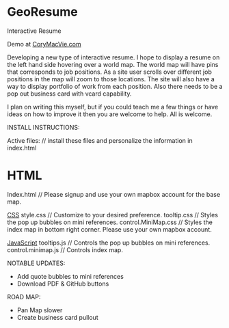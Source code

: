 GeoResume
==============

Interactive Resume

Demo at <a href="http://www.corymacvie.com">CoryMacVie.com</a>

Developing a new type of interactive resume. I hope to display a resume on the left hand side hovering over a world map.
The world map will have pins that corresponds to job positions.  As a site user scrolls over different job positions in
the map will zoom to those locations.  The site will also have a way to display portfolio of work from each position. 
Also there needs to be a pop out business card with vcard capability. 

I plan on writing this myself, but if you could teach me a few things or have ideas on how to improve it then you are welcome to help.  All is welcome. 

INSTALL INSTRUCTIONS:

Active files: // install these files and personalize the information in index.html

<h1>HTML</h1>
Index.html  // Please signup and use your own mapbox account for the base map.

<u>CSS</u>
style.css  // Customize to your desired preference. 
tooltip.css // Styles the pop up bubbles on mini references.
control.MiniMap.css // Styles the index map in bottom right corner.  Please use your own mapbox account.

<u>JavaScript</u>
tooltips.js  // Controls the pop up bubbles on mini references.
control.minimap.js  // Controls index map.



NOTABLE UPDATES:

- Add quote bubbles to mini references
- Download PDF & GitHub buttons

ROAD MAP:

- Pan Map slower
- Create business card pullout
